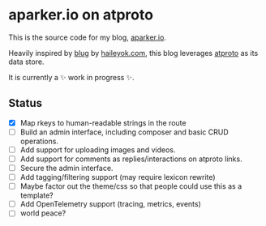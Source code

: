 # aparker.io on atproto

This is the source code for my blog, [aparker.io](https://aparker.io).

Heavily inspired by [blug](https://github.com/haileyok/blug) by [haileyok.com](https://bsky.app/profile/haileyok.com), this blog leverages [atproto](https://atproto.com/) as its data store.

It is currently a ✨ work in progress ✨.

## Status

- [X] Map rkeys to human-readable strings in the route
- [ ] Build an admin interface, including composer and basic CRUD operations.
- [ ] Add support for uploading images and videos.
- [ ] Add support for comments as replies/interactions on atproto links.
- [ ] Secure the admin interface.
- [ ] Add tagging/filtering support (may require lexicon rewrite)
- [ ] Maybe factor out the theme/css so that people could use this as a template?
- [ ] Add OpenTelemetry support (tracing, metrics, events)
- [ ] world peace?
